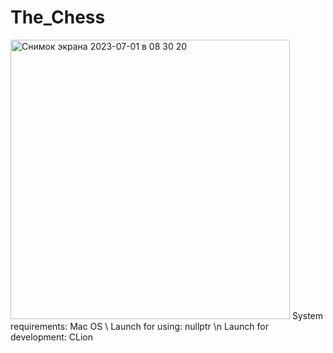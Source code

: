 # The_Chess
<img width="447" alt="Снимок экрана 2023-07-01 в 08 30 20" src="https://github.com/Sheidero/Chess/assets/115668364/0f412def-9345-42a5-9c85-16954f8360b9">
System requirements: Mac OS \
Launch for using: nullptr \n
Launch for development: CLion
